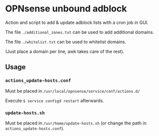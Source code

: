 # OPNsense unbound adblock

Action and script to add & update adblock lists with a cron job in GUI.

The file `./additional_zones.txt` can be used to add additional domains.

The file `./whitelist.txt` can be used to whitelist domains.

(Just place a domain per line, awk takes care of the rest).

## Usage

### `actions_update-hosts.conf`

Must be placed in `/usr/local/opnsense/service/conf/actions.d/`

Execute `$ service configd restart` afterwards.

### `update-hosts.sh`

Must be placed in `/usr/home/update-hosts.sh` (or change the path in `actions_update-hosts.conf`).